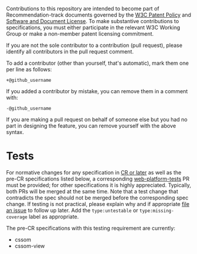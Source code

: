 Contributions to this repository are intended to become part of Recommendation-track documents governed by the
[W3C Patent Policy](https://www.w3.org/Consortium/Patent-Policy-20040205/) and
[Software and Document License](https://www.w3.org/Consortium/Legal/copyright-software). To make substantive contributions to specifications, you must either participate
in the relevant W3C Working Group or make a non-member patent licensing commitment.

If you are not the sole contributor to a contribution (pull request), please identify all 
contributors in the pull request comment.

To add a contributor (other than yourself, that's automatic), mark them one per line as follows:

```
+@github_username
```

If you added a contributor by mistake, you can remove them in a comment with:

```
-@github_username
```

If you are making a pull request on behalf of someone else but you had no part in designing the 
feature, you can remove yourself with the above syntax.

# Tests

For normative changes for any specification in
[CR or later](https://www.w3.org/Style/CSS/current-work) as well as the pre-CR specifications listed
below, a corresponding [web-platform-tests](https://github.com/w3c/web-platform-tests) PR must be
provided; for other specifications it is highly appreciated. Typically, both PRs will be merged at
the same time. Note that a test change that contradicts the spec should not be merged before the
corresponding spec change. If testing is not practical, please explain why and if appropriate
[file an issue](https://github.com/w3c/web-platform-tests/issues/new) to follow up later. Add the
`type:untestable` or `type:missing-coverage` label as appropriate.

The pre-CR specifications with this testing requirement are currently:

* cssom
* cssom-view

